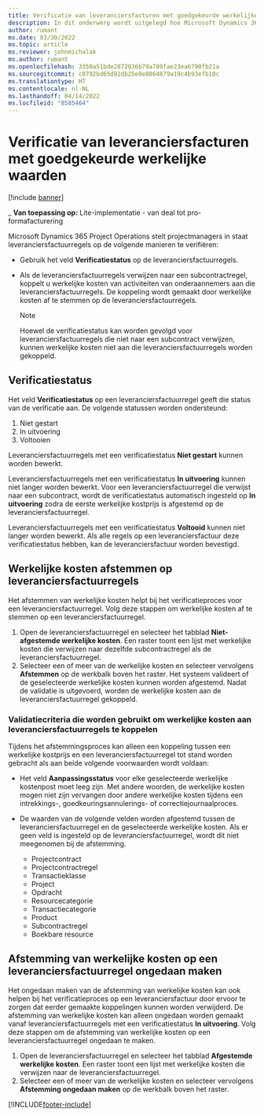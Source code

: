 ```yaml
---
title: Verificatie van leveranciersfacturen met goedgekeurde werkelijke waarden
description: In dit onderwerp wordt uitgelegd hoe Microsoft Dynamics 365 Project Operations projectmanagers in staat stelt leveranciersfacturen te verifiëren met de werkelijke waarden die zijn goedgekeurd terwijl aannemers werk hebben uitgevoerd en tijd hebben geregistreerd, evenals de onkosten en materialen die zijn gebruikt door projectteamleden.
author: rumant
ms.date: 03/30/2022
ms.topic: article
ms.reviewer: johnmichalak
ms.author: rumant
ms.openlocfilehash: 3350a51bde2872036b79a789fae23ea6790fb21a
ms.sourcegitcommit: c0792bd65d92db25e0e8864879a19c4b93efb10c
ms.translationtype: HT
ms.contentlocale: nl-NL
ms.lasthandoff: 04/14/2022
ms.locfileid: "8585464"
---
```

# <a name="verification-of-vendor-invoices-with-approved-actuals"></a>Verificatie van leveranciersfacturen met goedgekeurde werkelijke waarden

[!include [banner](../../includes/dataverse-preview.md)]

_ **Van toepassing op:** Lite-implementatie - van deal tot pro-formafacturering

Microsoft Dynamics 365 Project Operations stelt projectmanagers in staat leveranciersfactuurregels op de volgende manieren te verifiëren:

- Gebruik het veld **Verificatiestatus** op de leveranciersfactuurregels.
- Als de leveranciersfactuurregels verwijzen naar een subcontractregel, koppelt u werkelijke kosten van activiteiten van onderaannemers aan die leveranciersfactuurregels. De koppeling wordt gemaakt door werkelijke kosten af te stemmen op de leveranciersfactuurregels.

    > [!NOTE]
    > Hoewel de verificatiestatus kan worden gevolgd voor leveranciersfactuurregels die niet naar een subcontract verwijzen, kunnen werkelijke kosten niet aan die leveranciersfactuurregels worden gekoppeld.

## <a name="verification-status"></a>Verificatiestatus

Het veld **Verificatiestatus** op een leveranciersfactuurregel geeft die status van de verificatie aan. De volgende statussen worden ondersteund:

1. Niet gestart
2. In uitvoering
3. Voltooien

Leveranciersfactuurregels met een verificatiestatus **Niet gestart** kunnen worden bewerkt.

Leveranciersfactuurregels met een verificatiestatus **In uitvoering** kunnen niet langer worden bewerkt. Voor een leveranciersfactuurregel die verwijst naar een subcontract, wordt de verificatiestatus automatisch ingesteld op **In uitvoering** zodra de eerste werkelijke kostprijs is afgestemd op de leveranciersfactuurregel.

Leveranciersfactuurregels met een verificatiestatus **Voltooid** kunnen niet langer worden bewerkt. Als alle regels op een leveranciersfactuur deze verificatiestatus hebben, kan de leveranciersfactuur worden bevestigd.

## <a name="match-cost-actuals-to-vendor-invoice-lines"></a>Werkelijke kosten afstemmen op leveranciersfactuurregels

Het afstemmen van werkelijke kosten helpt bij het verificatieproces voor een leveranciersfactuurregel. Volg deze stappen om werkelijke kosten af te stemmen op een leveranciersfactuurregel.

1. Open de leveranciersfactuurregel en selecteer het tabblad **Niet-afgestemde werkelijke kosten**. Een raster toont een lijst met werkelijke kosten die verwijzen naar dezelfde subcontractregel als de leveranciersfactuurregel.
2. Selecteer een of meer van de werkelijke kosten en selecteer vervolgens **Afstemmen** op de werkbalk boven het raster. Het systeem valideert of de geselecteerde werkelijke kosten kunnen worden afgestemd. Nadat de validatie is uitgevoerd, worden de werkelijke kosten aan de leveranciersfactuurregel gekoppeld.

### <a name="validation-criteria-that-are-used-to-link-cost-actuals-to-vendor-invoice-lines"></a>Validatiecriteria die worden gebruikt om werkelijke kosten aan leveranciersfactuurregels te koppelen

Tijdens het afstemmingsproces kan alleen een koppeling tussen een werkelijke kostprijs en een leveranciersfactuurregel tot stand worden gebracht als aan beide volgende voorwaarden wordt voldaan:

- Het veld **Aanpassingsstatus** voor elke geselecteerde werkelijke kostenpost moet leeg zijn. Met andere woorden, de werkelijke kosten mogen niet zijn vervangen door andere werkelijke kosten tijdens een intrekkings-, goedkeuringsannulerings- of correctiejournaalproces.
- De waarden van de volgende velden worden afgestemd tussen de leveranciersfactuurregel en de geselecteerde werkelijke kosten. Als er geen veld is ingesteld op de leveranciersfactuurregel, wordt dit niet meegenomen bij de afstemming.

    - Projectcontract
    - Projectcontractregel
    - Transactieklasse
    - Project
    - Opdracht
    - Resourcecategorie
    - Transactiecategorie
    - Product
    - Subcontractregel
    - Boekbare resource

## <a name="unmatch-cost-actuals-from-a-vendor-invoice-line"></a>Afstemming van werkelijke kosten op een leveranciersfactuurregel ongedaan maken

Het ongedaan maken van de afstemming van werkelijke kosten kan ook helpen bij het verificatieproces op een leveranciersfactuur door ervoor te zorgen dat eerder gemaakte koppelingen kunnen worden verwijderd. De afstemming van werkelijke kosten kan alleen ongedaan worden gemaakt vanaf leveranciersfactuurregels met een verificatiestatus **In uitvoering**. Volg deze stappen om de afstemming van werkelijke kosten op een leveranciersfactuurregel ongedaan te maken.

1. Open de leveranciersfactuurregel en selecteer het tabblad **Afgestemde werkelijke kosten**. Een raster toont een lijst met werkelijke kosten die verwijzen naar de leveranciersfactuurregel.
2. Selecteer een of meer van de werkelijke kosten en selecteer vervolgens **Afstemming ongedaan maken** op de werkbalk boven het raster.

[!INCLUDE[footer-include](../../includes/footer-banner.md)]
